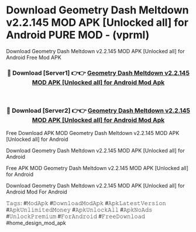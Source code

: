 # Download Geometry Dash Meltdown v2.2.145 MOD APK [Unlocked all] for Android PURE MOD - (vprml)
Download Geometry Dash Meltdown v2.2.145 MOD APK [Unlocked all] for Android Free Mod APK

<div align="center">
<h3>🔴 Download [Server1] 👉👉 <a href="https://apk-comot.site?title=Geometry_Dash_Meltdown_v2.2.145_MOD_APK_[Unlocked_all]_for_Android">Geometry Dash Meltdown v2.2.145 MOD APK [Unlocked all] for Android Mod Apk</a></h3><br>

<h3>🔴 Download [Server2] 👉👉 <a href="https://apk-comot.site?title=Geometry_Dash_Meltdown_v2.2.145_MOD_APK_[Unlocked_all]_for_Android">Geometry Dash Meltdown v2.2.145 MOD APK [Unlocked all] for Android Mod Apk</a></h3>
</div>


Free Download APK MOD Geometry Dash Meltdown v2.2.145 MOD APK [Unlocked all] for Android

Download Geometry Dash Meltdown v2.2.145 MOD APK [Unlocked all] for Android 

Free APK MOD Geometry Dash Meltdown v2.2.145 MOD APK [Unlocked all] for Android 

Download Geometry Dash Meltdown v2.2.145 MOD APK [Unlocked all] for Android Mod For Android

𝚃𝚊𝚐𝚜: #𝙼𝚘𝚍𝙰𝚙𝚔 #𝙳𝚘𝚠𝚗𝚕𝚘𝚊𝚍𝙼𝚘𝚍𝙰𝚙𝚔 #𝙰𝚙𝚔𝙻𝚊𝚝𝚎𝚜𝚝𝚅𝚎𝚛𝚜𝚒𝚘𝚗 #𝙰𝚙𝚔𝚄𝚗𝚕𝚒𝚖𝚒𝚝𝚎𝚍𝙼𝚘𝚗𝚎𝚢 #𝙰𝚙𝚔𝚄𝚗𝚕𝚘𝚌𝚔𝙰𝚕𝚕 #𝙰𝚙𝚔𝙽𝚘𝙰𝚍𝚜 #𝚄𝚗𝚕𝚘𝚌𝚔𝙿𝚛𝚎𝚖𝚒𝚞𝚖 #𝙵𝚘𝚛𝙰𝚗𝚍𝚛𝚘𝚒𝚍 #𝙵𝚛𝚎𝚎𝙳𝚘𝚠𝚗𝚕𝚘𝚊𝚍 #home_design_mod_apk